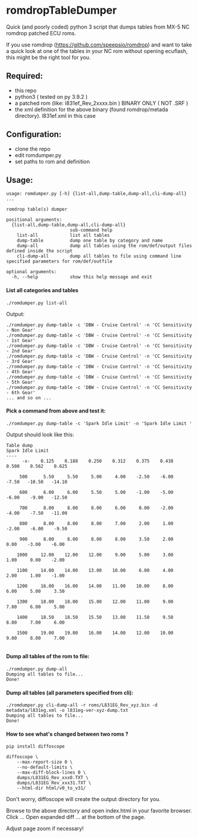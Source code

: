 # romdropTableDumper
Quick (and poorly coded) python 3 script that dumps tables from MX-5 NC romdrop patched ECU roms.

If you use romdrop (https://github.com/speepsio/romdrop) and want to take a quick look at one of the tables in your NC rom without opening ecuflash, this might be the right tool for you.

## Required:
- this repo
- python3 ( tested on py 3.9.2 ) 
- a patched rom (like: l831ef_Rev_2xxxx.bin ) BINARY ONLY  ( NOT .SRF )
- the xml definition for the above binary (found romdrop/metada directory). l831ef.xml in this case

## Configuration:
- clone the repo
- edit romdumper.py
- set paths to rom and definition

## Usage:
````
usage: romdumper.py [-h] {list-all,dump-table,dump-all,cli-dump-all} ...

romdrop table(s) dumper

positional arguments:
  {list-all,dump-table,dump-all,cli-dump-all}
                        sub-command help
    list-all            list all tables
    dump-table          dump one table by category and name
    dump-all            dump all tables using the rom/def/output files defined inside the script
    cli-dump-all        dump all tables to file using command line specified parameters for rom/def/outfile

optional arguments:
  -h, --help            show this help message and exit
````


#### List all categories and tables

````
./romdumper.py list-all
````

Output:
````
./romdumper.py dump-table -c 'DBW - Cruise Control' -n 'CC Sensitivity - Non Gear'
./romdumper.py dump-table -c 'DBW - Cruise Control' -n 'CC Sensitivity - 1st Gear'
./romdumper.py dump-table -c 'DBW - Cruise Control' -n 'CC Sensitivity - 2nd Gear'
./romdumper.py dump-table -c 'DBW - Cruise Control' -n 'CC Sensitivity - 3rd Gear'
./romdumper.py dump-table -c 'DBW - Cruise Control' -n 'CC Sensitivity - 4th Gear'
./romdumper.py dump-table -c 'DBW - Cruise Control' -n 'CC Sensitivity - 5th Gear'
./romdumper.py dump-table -c 'DBW - Cruise Control' -n 'CC Sensitivity - 6th Gear'
... and so on ...
````


#### Pick a command from above and test it:

````
./romdumper.py dump-table -c 'Spark Idle Limit' -n 'Spark Idle Limit '
````

Output should look like this:

````
Table dump
Spark Idle Limit 
----
      -x-    0.125    0.188    0.250    0.312    0.375    0.438    0.500    0.562    0.625

     500      5.50     5.50     5.00     4.00    -2.50    -6.00    -7.50   -10.50   -14.10

     600      6.00     6.00     5.50     5.00    -1.00    -5.00    -6.00    -9.00   -12.50

     700      8.00     8.00     8.00     6.00     0.00    -2.00    -4.00    -7.50   -11.00

     800      8.00     8.00     8.00     7.00     2.00     1.00    -2.00    -6.00    -9.50

     900      8.00     8.00     8.00     8.00     3.50     2.00     0.00    -3.00    -6.00

    1000     12.00    12.00    12.00     9.00     5.00     3.00     1.00     0.00    -2.00

    1100     14.00    14.00    13.00    10.00     6.00     4.00     2.00     1.00    -1.00

    1200     16.00    16.00    14.00    11.00    10.00     8.00     6.00     5.00     3.50

    1300     18.00    18.00    15.00    12.00    11.00     9.00     7.00     6.00     5.00

    1400     18.50    18.50    15.50    13.00    11.50     9.50     8.00     7.00     6.00

    1500     19.00    19.00    16.00    14.00    12.00    10.00     9.00     8.00     7.00


````


#### Dump all tables of the rom to file:

````
./romdumper.py dump-all
Dumping all tables to file...
Done!
````

#### Dump all tables (all parameters specified from cli):

````
./romdumper.py cli-dump-all -r roms/L831EG_Rev_xyz.bin -d metadata/l831eg.xml -o l831eg-ver-xyz-dump.txt
Dumping all tables to file...
Done!
````

#### How to see what's changed between two roms ? 

````
pip install diffoscope
````


````
diffoscope \
	--max-report-size 0 \
	--no-default-limits \
	--max-diff-block-lines 0 \
	dumps/L831EG_Rev_xxx0.TXT \
	dumps/L831EG_Rev_xxx31.TXT \
	--html-dir html/v0_to_v31/
````

Don't worry, diffoscope will create the output directory for you.

Browse to the above directory and open index.html in your favorite browser.
Click ... Open expanded diff ... at the bottom of the page.

Adjust page zoom if necessary!

